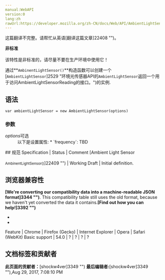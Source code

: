 ```yaml
---
manual:WebAPI
version:0
lang:zh
rawUrl:https://developer.mozilla.org/zh-CN/docs/Web/API/AmbientLightSensor/AmbientLightSensor
---
```




这篇翻译不完整。请帮忙从英语[翻译这篇文章]22408 "")。






**非标准**<br></br>该特性是非标准的，请尽量不要在生产环境中使用它！




通过**`AmbinentLightSensor()`**构造函数可以创建一个[`AmbientLightSensor`]2529 "环境光传感器API的``AmbientLightSensor``返回一个用于访问AmbientLightSensorReading的接口。")的实例.


## 语法<a name="语法"></a>

```
var ambientLightSensor = new AmbientLightSensor(options)
```

### 参数<a name="参数"></a>
<dl><dt id=''><em>options</em>可选</dt><dd>以下是设置属性:
* `frequency`: TBD
</dd></dl>
## 规范<a name="规范"></a>
Specification | Status | Comment 
[Ambient Light Sensor<br></br><small>AmbinentLightSensor()</small>]22409 "") | Working Draft | Initial definition. 


## 浏览器兼容性<a name="浏览器兼容性"></a>


**[We&#39;re converting our compatibility data into a machine-readable JSON format]3344 "")**. This compatibility table still uses the old format, because we haven&#39;t yet converted the data it contains.**[Find out how you can help!]3392 "")**


* 
* 
Feature | Chrome | Firefox (Gecko) | Internet Explorer | Opera | Safari (WebKit) 
Basic support | 54.0 | ? | ? | ? | ? 







## 文档标签和贡献者
**此页面的贡献者：**[shockw4ver]3349 "")
**最后编辑者:**[shockw4ver]3349 ""),<time>Aug 29, 2017, 7:08:10 PM</time>


